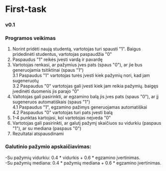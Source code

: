 # First-task

### v0.1
### Programos veikimas

1. Norint pridėti naują studentą, vartotojas turi spausti "1". Baigus pridedinėti studentus, vartotojas paspaudžia "0" <br>
2. Paspaudus "1" reikės įvesti vardą ir pavardę <br>
3. Vartotojas renkasi, ar pažymius įves pats (spaus "0"), ar jie bus generuojamia tsitiktinai (spaus "1") <br>
3.1 Paspaudus "1" vartotojas turės įvesti kiek pažymių nori, kad jam sugeneruotų <br>
3.2 Paspaudus "0" vartotojas gali įvesti kiek jam reikia pažymių. baigęs įvedinėti duomenis jis paraįo "0" <br>
4. Valtotojas gali pasirinkti, ar egzamino balą jis įves pats (spaus "0"), ar jį sugeneruos automatiškais (spaus "1") <br>
4.1 Paspaudus "1", egzamino pažimys generuojamas automatiškai <br>
4.2 Paspaudus "0" vartotojas turi pats įvesti balą
5. 1-4 punktas kartojasi, kol vartotojas neįveda "0" <br>
6. Vartotojas gali pasirinkti, ar galutį pažymį skaičiuos su vidurkiu (paspaus "1"), ar su mediana (paspaus "0") <br>
7. Rezultatai atspausdinami <br>

### Galutinio pažymio apskaičiavimas:
-Su pažymių vidurkiu: 0.4 * vidurkis + 0.6 * egzamino įvertinimas. <br>
-Su pažymių mediana: 0.4 * pažymių mediana + 0.6 * egzamino įvertinimas. <br>
